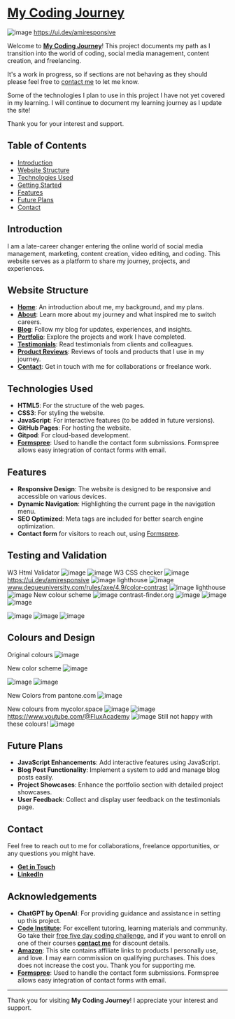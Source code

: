 # [My Coding Journey](https://ljtalks.github.io/my-coding-journey/index.html)

![image](https://github.com/user-attachments/assets/949e459c-67a1-4aad-a5f3-09a8e0604c49)
https://ui.dev/amiresponsive

Welcome to **[My Coding Journey](https://ljtalks.github.io/my-coding-journey/index.html)**! This project documents my path as I transition into the world of coding, social media management, content creation, and freelancing.

It's a work in progress, so if sections are not behaving as they should please feel free to [contact me](https://ljtalks.github.io/my-coding-journey/pages/contact.html) to let me know. 

Some of the technologies I plan to use in this project I have not yet covered in my learning. I will continue to document my learning journey as I update the site! 

Thank you for your interest and support. 

## Table of Contents

- [Introduction](#introduction)
- [Website Structure](#website-structure)
- [Technologies Used](#technologies-used)
- [Getting Started](#getting-started)
- [Features](#features)
- [Future Plans](#future-plans)
- [Contact](#contact)

## Introduction

I am a late-career changer entering the online world of social media management, marketing, content creation, video editing, and coding. This website serves as a platform to share my journey, projects, and experiences.

## Website Structure

- **[Home](https://ljtalks.github.io/my-coding-journey/index.html)**: An introduction about me, my background, and my plans.
- **[About](https://ljtalks.github.io/my-coding-journey/pages/about.html)**: Learn more about my journey and what inspired me to switch careers.
- **[Blog](https://ljtalks.github.io/my-coding-journey/pages/blog.html)**: Follow my blog for updates, experiences, and insights.
- **[Portfolio](https://ljtalks.github.io/my-coding-journey/pages/portfolio.html)**: Explore the projects and work I have completed.
- **[Testimonials](https://ljtalks.github.io/my-coding-journey/pages/testimonials.html)**: Read testimonials from clients and colleagues.
- **[Product Reviews](https://ljtalks.github.io/my-coding-journey/pages/product-reviews.html)**: Reviews of tools and products that I use in my journey.
- **[Contact](https://ljtalks.github.io/my-coding-journey/pages/contact.html)**: Get in touch with me for collaborations or freelance work.

## Technologies Used

- **HTML5**: For the structure of the web pages.
- **CSS3**: For styling the website.
- **JavaScript**: For interactive features (to be added in future versions).
- **GitHub Pages**: For hosting the website.
- **Gitpod**: For cloud-based development.
- **[Formspree](https://formspree.io/)**: Used to handle the contact form submissions. Formspree allows easy integration of contact forms with email.

## Features

- **Responsive Design**: The website is designed to be responsive and accessible on various devices.
- **Dynamic Navigation**: Highlighting the current page in the navigation menu.
- **SEO Optimized**: Meta tags are included for better search engine optimization.
- **Contact form** for visitors to reach out, using [Formspree]("https://www.formspree.io/").

## Testing and Validation
W3 Html Validator
![image](https://github.com/user-attachments/assets/774cb523-7176-4b55-8214-d1177ac79653)
![image](https://github.com/user-attachments/assets/a66ce3bb-0667-4ba2-8672-7a811ea9d685)
W3 CSS checker
![image](https://github.com/user-attachments/assets/f692ca05-0dbf-4faf-8bc7-750178358501)
https://ui.dev/amiresponsive
![image](https://github.com/user-attachments/assets/3f734763-dfb6-4877-922f-f1e38bbc2b95)
lighthouse
![image](https://github.com/user-attachments/assets/d1bf321b-2cde-4d1b-9990-cc7923fcacb6)
www.dequeuniversity.com/rules/axe/4.9/color-contrast
![image](https://github.com/user-attachments/assets/3be27bfa-ffda-4c94-bb74-8ccd61096b0e)
lighthouse
![image](https://github.com/user-attachments/assets/1b81a7a8-d529-43ec-9608-aab4e5d57541)
New colour scheme
![image](https://github.com/user-attachments/assets/76ed4bf5-8069-4743-b9f9-02eba16b48cf)
contrast-finder.org
![image](https://github.com/user-attachments/assets/e94fc870-a35e-4501-a7a0-8c578ea4d4e9)
![image](https://github.com/user-attachments/assets/5dc7662a-b166-49c8-a6c6-be0a55633c85)
![image](https://github.com/user-attachments/assets/e84b7bf2-8129-4d66-81d5-a8e6a2fcf94c)

![image](https://github.com/user-attachments/assets/d05734be-6ac8-4ca4-a5e4-aeb1d7302836)
![image](https://github.com/user-attachments/assets/7ca88e02-b6f3-4f84-ac7e-fdaf6a74abf0)
![image](https://github.com/user-attachments/assets/800b7325-a908-40a6-ac9f-0dd45d226f01)

## Colours and Design 
Original colours 
![image](https://github.com/user-attachments/assets/f3cd8906-22af-4e89-b711-90d04170586d)

New color scheme
![image](https://github.com/user-attachments/assets/c83316bb-8eb4-4adb-badf-a40d36938294)

![image](https://github.com/user-attachments/assets/4e547021-0067-47aa-b910-ce0181b4a1dc)
![image](https://github.com/user-attachments/assets/6508088d-76f3-46e2-b737-a0326332e2e4)

New Colors from pantone.com
![image](https://github.com/user-attachments/assets/c4deeeaf-4c79-41d7-b2d7-dd62de983e37)

New colours from mycolor.space 
![image](https://github.com/user-attachments/assets/70321e9f-12a6-4604-9f47-dbccfe5b432c)
![image](https://github.com/user-attachments/assets/43214c0d-52f1-439e-bb55-85db16c8cd93)
https://www.youtube.com/@FluxAcademy
![image](https://github.com/user-attachments/assets/c6c81ef8-b65d-4812-9f8a-5688e17ba786)
Still not happy with these colours! 
![image](https://github.com/user-attachments/assets/61f2fe77-f241-41c8-86c8-ef88fafd0422)

## Future Plans

- **JavaScript Enhancements**: Add interactive features using JavaScript.
- **Blog Post Functionality**: Implement a system to add and manage blog posts easily.
- **Project Showcases**: Enhance the portfolio section with detailed project showcases.
- **User Feedback**: Collect and display user feedback on the testimonials page.

## Contact

Feel free to reach out to me for collaborations, freelance opportunities, or any questions you might have.

- **[Get in Touch](https://ljtalks.github.io/my-coding-journey/pages/contact.html)**
- **<a href="https://www.linkedin.com/in/laurajread/" target="_blank">LinkedIn</a>**


## Acknowledgements

- **ChatGPT by OpenAI**: For providing guidance and assistance in setting up this project.
- **[Code Institute](https://codeinstitute.net/)**: For excellent tutoring, learning materials and community. Go take their [free five day coding challenge](https://codeinstitute.net/5-day-coding-challenge/?sitelink=5-Day-Coding-Challenge&utm_term=code%20institute%20challenge&utm_campaign=CI+-+UK+-+Search+-+Brand&utm_source=adwords&utm_medium=ppc&hsa_acc=8983321581&hsa_cam=1578649861&hsa_grp=62188641000&hsa_ad=635720257662&hsa_src=g&hsa_tgt=kwd-1396909058864&hsa_kw=code%20institute%20challenge&hsa_mt=p&hsa_net=adwords&hsa_ver=3&gad_source=1&gclid=CjwKCAjwqre1BhAqEiwA7g9Qhj0O61P9gi74Nj8aN7-WJnWiefRKY6wT3O9TF6FYBAAkr1mrj_eFnRoCNj8QAvD_BwE), and if you want to enroll on one of their courses **[contact me](https://ljtalks.github.io/my-coding-journey/pages/contact.html)** for discount details.
- **[Amazon](https://amzn.to/4cZ7Tz3)**: This site contains affiliate links to products I personally use, and love. I may earn commission on qualifying purchases. This does does not increase the cost you. Thank you for supporting me.
- **[Formspree](https://formspree.io/)**: Used to handle the contact form submissions. Formspree allows easy integration of contact forms with email.

---

Thank you for visiting **My Coding Journey**! I appreciate your interest and support.
